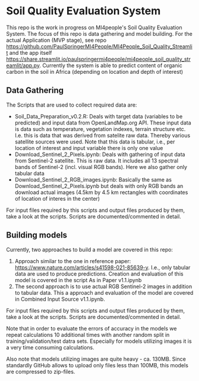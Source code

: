 # Soil Quality Evaluation System
This repo is the work in progress on MI4people's Soil Quality Evaluation System. The focus of this repo is data gathering and model building. For the actual Application (MVP stage), see repo https://github.com/PaulSpringerMI4People/MI4People_Soil_Quality_Streamlit and the app itself https://share.streamlit.io/paulspringermi4people/mi4people_soil_quality_streamlit/app.py.
Currently the system is able to predict content of organic carbon in the soil in Africa (depending on location and depth of interest)

## Data Gathering
The Scripts that are used to collect required data are:
 - Soil_Data_Preparation_v0.2.R: Deals with target data (variables to be predicted) and input data from OpenLandMap.org API. These input data is data such as temperature, vegetation indexes, terrain structure etc. I.e. this is data that was derived from satelite raw data. Thereby various satellite sources were used. Note that this data is tabular, i.e., per location of interest and input variable there is only one value
 - Download_Sentinel_2_Pixels.ipynb: Deals with gathering of input data from Sentinel-2 satellite. This is raw data. It includes all 13 spectral bands of Sentinel-2 (incl. visual RGB bands). Here we also gather only tabular data
 - Download_Sentinel_2_RGB_images.ipynb: Basically the same as Download_Sentinel_2_Pixels.ipynb but deals with only RGB bands an download actual images (4.5km by 4.5 km rectangles with coordinates of location of interes in the center)

For input files required by this scripts and output files produced by them, take a look at the scripts. Scripts are documented/commented in detail.

## Building models
Currently, two approaches to build a model are covered in this repo:
1. Approach similar to the one in reference paper: https://www.nature.com/articles/s41598-021-85639-y. I.e., only tabular data are used to produce predictions. Creation and evaluation of this model is covered in the script As in Paper v1.1.ipynb
2. The second approach is to use actual RGB Sentinel-2 images in addition to tabular data. This a approach and evaluation of the model are covered in Combined Input Source v1.1.ipynb.

For input files required by this scripts and output files produced by them, take a look at the scripts. Scripts are documented/commented in detail.

Note that in order to evaluate the errors of accuracy in the models we repeat calculations 10 additional times with another random split in training/validation/test datra sets. Especially for models utilizing images it is a very time consuming calculations.

Also note that models utilizing images are quite heavy - ca. 130MB. Since standardly GitHub allows to upload only files less than 100MB, this models are compressed to zip-files.

